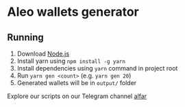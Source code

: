# Aleo wallets generator

## Running
1. Download [Node.js](https://nodejs.org/en/download)
1. Install yarn using `npm install -g yarn`
1. Install dependencies using `yarn` command in project root
1. Run `yarn gen <count>` (e.g. `yarn gen 20`)
1. Generated wallets will be in `output/` folder

Explore our scripts on our Telegram channel [alfar](https://t.me/+FozX3VZA0RIyNWY6)
